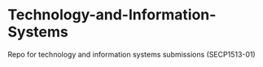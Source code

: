 # Technology-and-Information-Systems
Repo for technology and information systems submissions (SECP1513-01)
